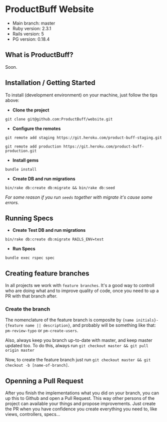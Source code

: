 # ProductBuff Website

* Main branch: master
* Ruby version: 2.3.1
* Rails version: 5
* PG version: 0.18.4

## What is ProductBuff?

Soon.

## Installation / Getting Started

To install (development environment) on your machine, just follow the tips above:

* **Clone the project**

```git clone git@github.com:ProductBuff/website.git```

* **Configure the remotes**

```git remote add staging https://git.heroku.com/product-buff-staging.git```

```git remote add production https://git.heroku.com/product-buff-production.git```

* **Install gems**

```bundle install```

* **Create DB and run migrations**

```bin/rake db:create db:migrate && bin/rake db:seed```

*For some reason if you run `seeds` together with migrate it's cause some errors.*

## Running Specs

* **Create Test DB and run migrations**

```bin/rake db:create db:migrate RAILS_ENV=test```

* **Run Specs**

```bundle exec rspec spec```

## Creating feature branches

In all projects we work with `feature branches`. It's a good way to controll who are doing what and to improve quality of code, once you need to up a PR with that branch after.

### Create the branch

The nomenclature of the feature branch is composite by `{name initials}-{feature name || description}`, and probably will be something like that: `pm-review-typo` or `pm-create-users`.

Also, always keep you branch up-to-date with master, and keep master updated too. To do this, always run `git checkout master && git pull origin master`

Now, to create the feature branch just run `git checkout master && git checkout -b
[name-of-branch]`.

## Openning a Pull Request

After you finish the implementations what you did on your branch, you can up this to Github and open a Pull Request. This way other persons of the project can available your things and propose improvements. Just create the PR when you have confidence you create everything you need to, like views, controllers, specs...
